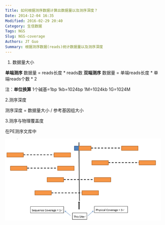 ```yaml
---
Title: 如何根据测序数据计算出数据量以及测序深度？
Date: 2014-12-04 16:35
Modified: 2016-02-29 20:40
Category: 生信数据
Tags: NGS
Slug: NGS-coverage
Authors: JT Guo
Summary: 根据测序数据(reads)统计数据量以及测序深度
---
```

1. 数据量大小

**单端测序** 数据量 = reads长度 * reads数
**双端测序** 数据量 = 单端reads长度 \* 单端reads个数 \* 2

注：**单位换算** 1个碱基=1bp 1kb=1024bp 1M=1024kb 1G=1024M

2.测序深度

测序深度 = 数据量大小 / 参考基因组大小

3.测序与物理覆盖度

在PE测序文库中

![coverage](images/coverage.png)